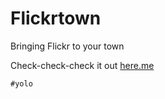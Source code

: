 Flickrtown
============
Bringing Flickr to your town

Check-check-check it out [here.me](http://immense-anchorage-4949.herokuapp.com/)

`#yolo`
